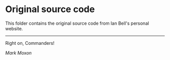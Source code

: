 # Original source code

This folder contains the original source code from Ian Bell's personal website.

---

Right on, Commanders!

_Mark Moxon_